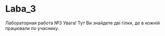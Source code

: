 # Laba_3
Лабораторная работа №3 
Увага! Тут Ви знайдете дві гілки, де в кожній працювали по учаснику.

